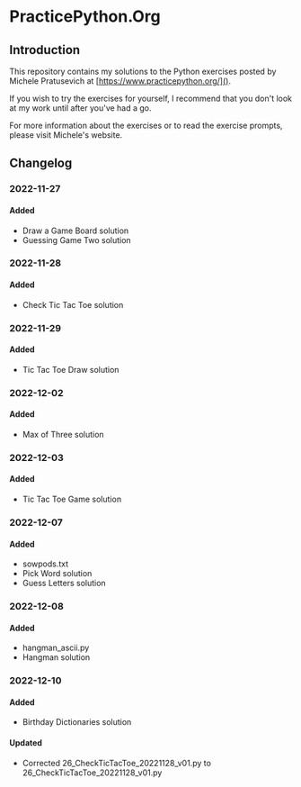 # PracticePython.Org

## Introduction

This repository contains my solutions to the Python exercises posted by Michele Pratusevich at [https://www.practicepython.org/]().

If you wish to try the exercises for yourself, I recommend that you don't look at my work until after you've had a go.

For more information about the exercises or to read the exercise prompts, please visit Michele's website.

## Changelog

### 2022-11-27

#### Added

- Draw a Game Board solution
- Guessing Game Two solution

### 2022-11-28

#### Added

- Check Tic Tac Toe solution

### 2022-11-29

#### Added

- Tic Tac Toe Draw solution

### 2022-12-02

#### Added 

- Max of Three solution

### 2022-12-03

#### Added

- Tic Tac Toe Game solution

### 2022-12-07

#### Added

- sowpods.txt
- Pick Word solution
- Guess Letters solution

### 2022-12-08

#### Added

- hangman_ascii.py
- Hangman solution

### 2022-12-10

#### Added

- Birthday Dictionaries solution

#### Updated

- Corrected 26_CheckTicTacToe_20221128_v01.py to 
26_CheckTicTacToe_20221128_v01.py
